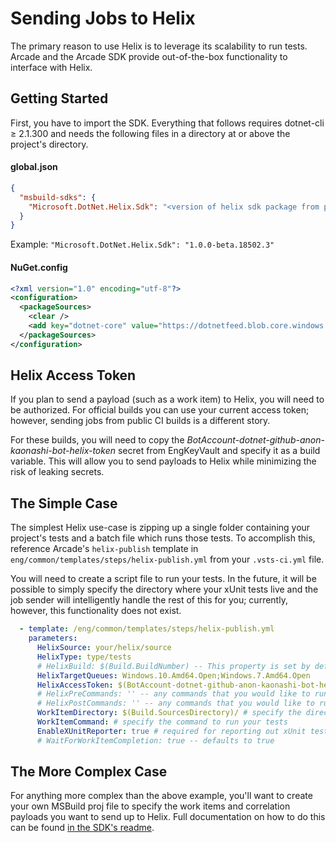 # Sending Jobs to Helix

The primary reason to use Helix is to leverage its scalability to run tests. Arcade and the Arcade SDK provide out-of-the-box functionality to interface with Helix.

## Getting Started

First, you have to import the SDK. Everything that follows requires dotnet-cli ≥ 2.1.300 and needs the following files in a directory at or above the project's directory.

#### global.json
```json
{
  "msbuild-sdks": {
    "Microsoft.DotNet.Helix.Sdk": "<version of helix sdk package from package feed>"
  }
}
```

Example: `"Microsoft.DotNet.Helix.Sdk": "1.0.0-beta.18502.3"`
#### NuGet.config
```xml
<?xml version="1.0" encoding="utf-8"?>
<configuration>
  <packageSources>
    <clear />
    <add key="dotnet-core" value="https://dotnetfeed.blob.core.windows.net/dotnet-core/index.json" />
  </packageSources>
</configuration>
```

## Helix Access Token

If you plan to send a payload (such as a work item) to Helix, you will need to be authorized. For official builds you can use your current access token; however, sending jobs from public CI builds is a different story.

For these builds, you will need to copy the *BotAccount-dotnet-github-anon-kaonashi-bot-helix-token* secret from EngKeyVault and specify it as a build variable. This will allow you to send payloads to Helix while minimizing the risk of leaking secrets.

## The Simple Case

The simplest Helix use-case is zipping up a single folder containing your project's tests and a batch file which runs those tests. To accomplish this, reference Arcade's `helix-publish` template in `eng/common/templates/steps/helix-publish.yml` from your `.vsts-ci.yml` file.

You will need to create a script file to run your tests. In the future, it will be possible to simply specify the directory where your xUnit tests live and the job sender will intelligently handle the rest of this for you; currently, however, this functionality does not exist.

```yaml
  - template: /eng/common/templates/steps/helix-publish.yml
    parameters:
      HelixSource: your/helix/source
      HelixType: type/tests
      # HelixBuild: $(Build.BuildNumber) -- This property is set by default
      HelixTargetQueues: Windows.10.Amd64.Open;Windows.7.Amd64.Open
      HelixAccessToken: $(BotAccount-dotnet-github-anon-kaonashi-bot-helix-token)
      # HelixPreCommands: '' -- any commands that you would like to run prior to running your job
      # HelixPostCommands: '' -- any commands that you would like to run after running your job
      WorkItemDirectory: $(Build.SourcesDirectory)/ # specify the directory where your tests live here
      WorkItemCommand: # specify the command to run your tests
      EnableXUnitReporter: true # required for reporting out xUnit test results to Mission Control
      # WaitForWorkItemCompletion: true -- defaults to true
```

## The More Complex Case

For anything more complex than the above example, you'll want to create your own MSBuild proj file to specify the work items and correlation payloads you want to send up to Helix. Full documentation on how to do this can be found [in the SDK's readme](https://github.com/dotnet/arcade/blob/master/src/Microsoft.DotNet.Helix/Sdk/Readme.md).
